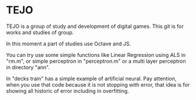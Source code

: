 # TEJO
TEJO is a group of study and development of digital games. This git is for works and studies of group.

In this moment a part of studies use Octave and JS.

You can try use some simple functions like Linear Regression using ALS in "rm.m", or simple perceptron in "perceptron.m" or a multi layer perceptron in directory "ann".

In "decks train" has a simple example of artificial neural. Pay attention, when you use that code because it is not stopping with error, that idea is for showing all historic of error including in overfitting.
